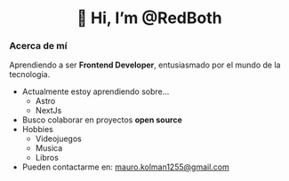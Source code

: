 <h1 align="center">👋 Hi, I’m @RedBoth</h1>
<h3>Acerca de mí</h3>
Aprendiendo a ser <b>Frontend Developer</b>, entusiasmado por el mundo de la tecnologia.


-  Actualmente estoy aprendiendo sobre...
    - Astro
    - NextJs
-  Busco colaborar en proyectos **open source**
-  Hobbies
   -  Videojuegos
   -  Musica
   -  Libros
-  Pueden contactarme en: <a href="mauro.kolman1255@gmail.com">mauro.kolman1255@gmail.com</a>

<!---
RedBoth/RedBoth is a ✨ special ✨ repository because its `README.md` (this file) appears on your GitHub profile.
You can click the Preview link to take a look at your changes.
--->
